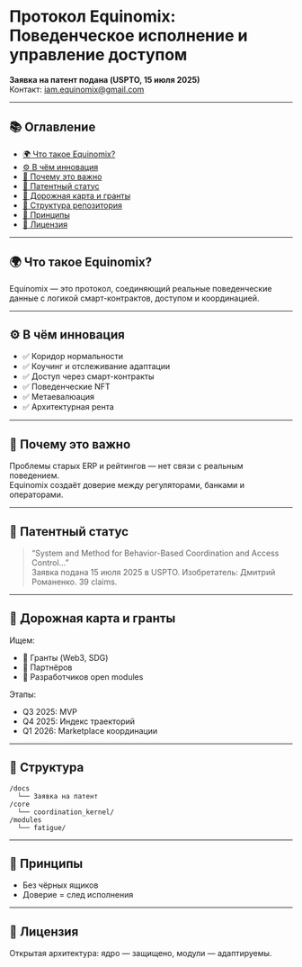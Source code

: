 
# Протокол Equinomix: Поведенческое исполнение и управление доступом

**Заявка на патент подана (USPTO, 15 июля 2025)**  
Контакт: iam.equinomix@gmail.com

---

## 📚 Оглавление

- [🌍 Что такое Equinomix?](#-что-такое-equinomix)
- [⚙️ В чём инновация](#️-в-чём-инновация)
- [🧠 Почему это важно](#-почему-это-важно)
- [🔐 Патентный статус](#-патентный-статус)
- [🚀 Дорожная карта и гранты](#-дорожная-карта-и-гранты)
- [📂 Структура репозитория](#-структура-репозитория)
- [🧠 Принципы](#-принципы)
- [🙌 Лицензия](#-лицензия)

---

## 🌍 Что такое Equinomix?

Equinomix — это протокол, соединяющий реальные поведенческие данные с логикой смарт-контрактов, доступом и координацией.

---

## ⚙️ В чём инновация

- ✅ Коридор нормальности
- ✅ Коучинг и отслеживание адаптации
- ✅ Доступ через смарт-контракты
- ✅ Поведенческие NFT
- ✅ Метaeвaлюация
- ✅ Архитектурная рента

---

## 🧠 Почему это важно

Проблемы старых ERP и рейтингов — нет связи с реальным поведением.  
Equinomix создаёт доверие между регуляторами, банками и операторами.

---

## 🔐 Патентный статус

> “System and Method for Behavior-Based Coordination and Access Control...”  
Заявка подана 15 июля 2025 в USPTO. Изобретатель: Дмитрий Романенко. 39 claims.

---

## 🚀 Дорожная карта и гранты

Ищем:
- 💸 Гранты (Web3, SDG)
- 🤝 Партнёров
- 👷 Разработчиков open modules

Этапы:
- Q3 2025: MVP
- Q4 2025: Индекс траекторий
- Q1 2026: Marketplace координации

---

## 📂 Структура

```
/docs
  └── Заявка на патент
/core
  └── coordination_kernel/
/modules
  └── fatigue/
```

---

## 🧠 Принципы

- Без чёрных ящиков
- Доверие = след исполнения

---

## 🙌 Лицензия

Открытая архитектура: ядро — защищено, модули — адаптируемы.
